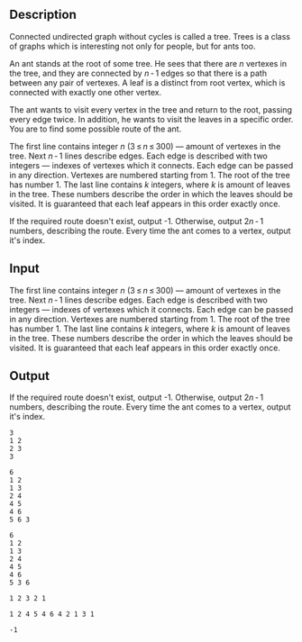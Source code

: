 ## Description

<div><p>Connected undirected graph without cycles is called a tree. Trees is a class of graphs which is interesting not only for people, but for ants too.</p><p>An ant stands at the root of some tree. He sees that there are <span class="tex-span"><i>n</i></span> vertexes in the tree, and they are connected by <span class="tex-span"><i>n</i> - 1</span> edges so that there is a path between any pair of vertexes. A leaf is a distinct from root vertex, which is connected with exactly one other vertex.</p><p>The ant wants to visit every vertex in the tree and return to the root, passing every edge twice. In addition, he wants to visit the leaves in a specific order. You are to find some possible route of the ant.</p></div><div class="input-specification"><p>The first line contains integer <span class="tex-span"><i>n</i></span> (<span class="tex-span">3 ≤ <i>n</i> ≤ 300</span>) — amount of vertexes in the tree. Next <span class="tex-span"><i>n</i> - 1</span> lines describe edges. Each edge is described with two integers — indexes of vertexes which it connects. Each edge can be passed in any direction. Vertexes are numbered starting from <span class="tex-span">1</span>. The root of the tree has number <span class="tex-span">1</span>. The last line contains <span class="tex-span"><i>k</i></span> integers, where <span class="tex-span"><i>k</i></span> is amount of leaves in the tree. These numbers describe the order in which the leaves should be visited. It is guaranteed that each leaf appears in this order exactly once.</p></div><div class="output-specification"><p>If the required route doesn't exist, output <span class="tex-font-style-tt">-1</span>. Otherwise, output <span class="tex-span">2<i>n</i> - 1</span> numbers, describing the route. Every time the ant comes to a vertex, output it's index.</p></div>

## Input

<p>The first line contains integer <span class="tex-span"><i>n</i></span> (<span class="tex-span">3 ≤ <i>n</i> ≤ 300</span>) — amount of vertexes in the tree. Next <span class="tex-span"><i>n</i> - 1</span> lines describe edges. Each edge is described with two integers — indexes of vertexes which it connects. Each edge can be passed in any direction. Vertexes are numbered starting from <span class="tex-span">1</span>. The root of the tree has number <span class="tex-span">1</span>. The last line contains <span class="tex-span"><i>k</i></span> integers, where <span class="tex-span"><i>k</i></span> is amount of leaves in the tree. These numbers describe the order in which the leaves should be visited. It is guaranteed that each leaf appears in this order exactly once.</p>

## Output

<p>If the required route doesn't exist, output <span class="tex-font-style-tt">-1</span>. Otherwise, output <span class="tex-span">2<i>n</i> - 1</span> numbers, describing the route. Every time the ant comes to a vertex, output it's index.</p>





```input1
3
1 2
2 3
3

```




```input2
6
1 2
1 3
2 4
4 5
4 6
5 6 3

```




```input3
6
1 2
1 3
2 4
4 5
4 6
5 3 6

```




```output1
1 2 3 2 1
```




```output2
1 2 4 5 4 6 4 2 1 3 1
```




```output3
-1

```


